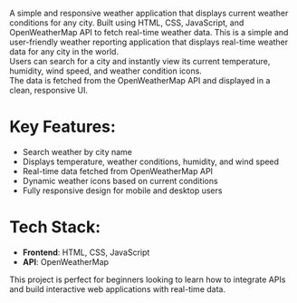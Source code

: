  A simple and responsive weather application that displays current weather conditions for any city.   Built using HTML, CSS, JavaScript, and OpenWeatherMap API to fetch real-time weather data.
This is a simple and user-friendly weather reporting application that displays real-time weather data for any city in the world.  
Users can search for a city and instantly view its current temperature, humidity, wind speed, and weather condition icons.  
The data is fetched from the OpenWeatherMap API and displayed in a clean, responsive UI.

# Key Features:
- Search weather by city name
- Displays temperature, weather conditions, humidity, and wind speed
- Real-time data fetched from OpenWeatherMap API
- Dynamic weather icons based on current conditions
- Fully responsive design for mobile and desktop users

# Tech Stack:
- **Frontend**: HTML, CSS, JavaScript
- **API**: OpenWeatherMap

This project is perfect for beginners looking to learn how to integrate APIs and build interactive web applications with real-time data.

